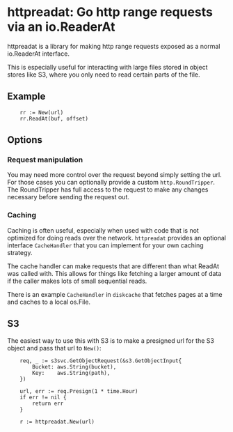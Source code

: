 # httpreadat: Go http range requests via an io.ReaderAt

httpreadat is a library for making http range requests exposed as a normal io.ReaderAt
interface.

This is especially useful for interacting with large files stored in object stores like S3,
where you only need to read certain parts of the file.

## Example

```
	rr := New(url)
	rr.ReadAt(buf, offset)
```

## Options

### Request manipulation

You may need more control over the request beyond simply setting the url. For those cases
you can optionally provide a custom `http.RoundTripper`. The RoundTripper has full access
to the request to make any changes necessary before sending the request out.

### Caching

Caching is often useful, especially when used with code that is not optimized for doing
reads over the network. `httpreadat` provides an optional interface `CacheHandler` that
you can implement for your own caching strategy.

The cache handler can make requests that are different than what ReadAt was called with.
This allows for things like fetching a larger amount of data if the caller makes lots
of small sequential reads.

There is an example `CacheHandler` in `diskcache` that fetches pages at a time and
caches to a local os.File.

## S3

The easiest way to use this with S3 is to make a presigned url for the S3 object and
pass that url to `New()`:

```
	req, _ := s3svc.GetObjectRequest(&s3.GetObjectInput{
		Bucket: aws.String(bucket),
		Key:    aws.String(path),
	})

	url, err := req.Presign(1 * time.Hour)
	if err != nil {
		return err
	}

	r := httpreadat.New(url)
```
